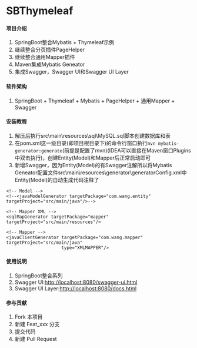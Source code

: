 # SBThymeleaf

#### 项目介绍

1. SpringBoot整合Mybatis + Thymeleaf示例
2. 继续整合分页插件PageHelper
3. 继续整合通用Mapper插件
4. Maven集成Mybatis Geneator
5. 集成Swagger，Swagger UI和Swagger UI Layer

#### 软件架构

1. SpringBoot + Thymeleaf + Mybatis + PageHelper + 通用Mapper + Swagger

#### 安装教程

1. 解压后执行src\main\resources\sql\MySQL.sql脚本创建数据库和表
2. 在pom.xml这一级目录(即项目根目录下)的命令行窗口执行```
                                 mvn mybatis-generator:generate
                                 ```(前提是配置了mvn)(IDEA可以直接在Maven窗口Plugins中双击执行)，创建Entity(Model)和Mapper后正常启动即可
3. 新增Swagger，因为Entity(Model)的有Swagger注解所以将Mybatis Geneator配置文件src\main\resources\generator\generatorConfig.xml中Entity(Model)的自动生成代码注释了
```
<!-- Model -->
<!--<javaModelGenerator targetPackage="com.wang.entity" targetProject="src/main/java"/>-->

<!-- Mapper XML -->
<sqlMapGenerator targetPackage="mapper" targetProject="src/main/resources"/>

<!-- Mapper -->
<javaClientGenerator targetPackage="com.wang.mapper" targetProject="src/main/java"
                     type="XMLMAPPER"/>
```

#### 使用说明

1. SpringBoot整合系列
2. Swagger UI:[http://localhost:8080/swagger-ui.html](http://localhost:8080/swagger-ui.html)
3. Swagger UI Layer:[http://localhost:8080/docs.html](http://localhost:8080/docs.html)

#### 参与贡献

1. Fork 本项目
2. 新建 Feat_xxx 分支
3. 提交代码
4. 新建 Pull Request
